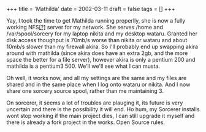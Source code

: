 +++
title = 'Mathilda'
date = 2002-03-11
draft = false
tags = []
+++

Yay, I took the time to get Mathilda running properlly, she is now a fully working NFS[[?]](https://foldoc.org/nfs) server for my network. 
She serves /home and /var/spool/sorcery for my laptop nikita and my desktop wataru. 
Granted her disk access thoughput is 70mb/s worse than nikita or wataru and about 10mb/s slower than my firewall akira. 
So I'll probably end up swapping akira around with mathilda 
(since akira does have an extra 2gb, and the more space the better for a file server), 
however akira is only a pentium 200 and mathilda is a pentium3 500. 
We'll we'll see what I can musta.

Oh well, it works now, 
and all my settings are the same and my files are shared and in the same place when I log onto wataru or nikita. 
And I now share one sorcery source spool, rather than me maintaining 3.

On sorcerer, it seems a lot of troubles are plauging it, 
its future is very uncertain and there is the possibility it will end. 
Ho hum, my Sorcerer installs wont stop working if the main project dies, 
I can still upgrade it myself and there is already a fork project in the works. 
Open Source rules.

